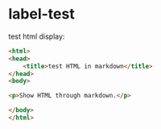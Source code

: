 # label-test

test html display:

``` html
<html>
<head>
	<title>test HTML in markdown</title>
</head>
<body>

<p>Show HTML through markdown.</p>

</body>
</html>
```
